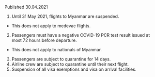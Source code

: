 Published 30.04.2021
1. Until 31 May 2021, flights to Myanmar are suspended.
- This does not apply to medevac flights.
2. Passengers must have a negative COVID-19 PCR test result issued at most 72 hours before departure.
- This does not apply to nationals of Myanmar. 
3. Passengers are subject to quarantine for 14 days.
4. Airline crew are subject to quarantine until their next flight.
5. Suspension of all visa exemptions and visa on arrival facilities.

